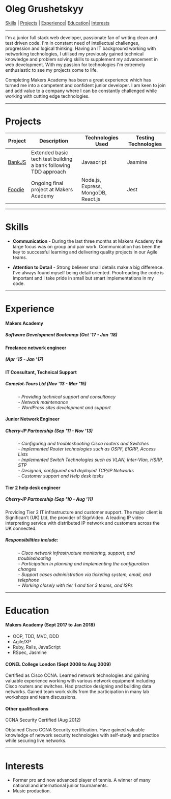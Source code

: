 # Oleg Grushetskyy
[Skills](#skills) | [Projects](#projects) | [Experience](#experience)| [Education](#education)|
 [Interests](#interests)
***
I'm a junior full stack web developer, passionate fan of writing clean and test driven code. I'm in constant need of intellectual challenges, progression and logical thinking. Having an IT background working with networking technologies, I utilised my previously gained technical knowledge and problem solving skills to supplement my
advancement in web development. With my passion for technologies I'm extremely enthusiastic to see my projects come to life.

Completing Makers Academy has been a great experience which has turned me into a competent and confident junior developer. I am keen to join and add value to a company where I can be constantly challenged while working with cutting edge technologies.

***
# Projects

Project | Description | Technologies Used | Testing Technologies  
---|---|---|---   
[BankJS](https://github.com/olegfkl/BankJS) | Extended basic tech test building a bank following TDD approach | Javascript | Jasmine
[Foodie](https://github.com/tabrza/foodie) | Ongoing final project at Makers Academy | Node.js, Express, MongoDB, React.js | Jest

***
# Skills

- **Communication** - During the last three months at Makers Academy the large focus was on group and pair work. Communication has been the key to successful learning and delivering quality projects in our Agile teams.

- **Attention to Detail** - Strong believer small details make a big difference. I've always found myself being detail oriented. Proofreading the code is important and I take pride in small but smart implementations in my code.

<!-- - **Fast and Adaptable learner** -  
- **Analytical thinker / Problem Solver** -


***
#### Another Skill
- Curious and passionate about code.
- Fast, independent learner
- Great collaborator

Descriptive paragraph of how capable you are at this skill and, if relevant, how it has developed.

- I achieved A during my work at B (job, or otherwise)
- I contributed to the growth of X while doing Y (job, or otherwise)
- I built this, made this, broke this, fixed this, etc.
- A link to some on-line evidence (blogs, videos, articles, etc.) -->


***
# Experience

#### Makers Academy    
##### Software Development Bootcamp  (Oct '17 - Jan '18)  

#### Freelance network engineer
##### (Apr '15 - Jan '17)   

#### IT Consultant, Technical Support
##### Camelot-Tours Ltd  (Nov '13 - Mar '15)                     
<dl>
  <dd><em>- Providing technical support and consultancy</em></dd>
  <dd><em>- Network maintenance</em></dd>
  <dd><em>- WordPress sites development and support</em></dd>
</dl>

#### Junior Network Engineer
##### Cherry-IP Partnership (Sep '11 - Nov '13)
<dl>
  <dd><em>- Configuring and troubleshooting Cisco routers and Switches</em></dd>
  <dd><em>- Implemented Router technologies such as OSPF, EIGRP, Access Lists</em></dd>
  <dd><em>- Implemented Switch Technologies such as VLAN, Inter-Vlan, HSRP, STP</em></dd>
  <dd><em>- Designed, configured and deployed TCP/IP Networks</em></dd>
  <dd><em>- Customer support and Help desk tasks</em></dd>
</dl>

#### Tier 2 help desk engineer
##### Cherry-IP Partnership (Sep '10 - Aug '11)

Providing Tier 2 IT infrastructure and customer support. The major client is Significan’t
(UK) Ltd, the provider of SignVideo. A leading IP video interpreting service with distributed
IP network and customers across the UK connected.


##### Responsibilities include:                     
<dl>
  <dd><em>- Cisco network infrastructure monitoring, support, and troubleshooting</em></dd>
  <dd><em>- Participation in planning and implementing the configuration changes</em></dd>
  <dd><em>- Support cases administration via ticketing system, email, and telephone</em></dd>
  <dd><em>- Working closely with tier 1 and tier 3 teams, and ISPs</em></dd>
</dl>

  ***
# Education

#### Makers Academy (Sept 2017 to Jan 2018)


- OOP, TDD, MVC, DDD
- Agile/XP
- Ruby, Rails, JavaScript
- RSpec, Jasmine

#### CONEL College London (Sept 2008 to Aug 2009)

Certified as Cisco CCNA. Learned network technologies and gaining valuable experience
working with various network equipment including Cisco routers and switches. Had
practice designing and building data networks. Gained team work
skills from the participation in many lab workshops and team discussions.

#### Other qualifications

CCNA Security Certified (Aug 2012)

Obtained Cisco CCNA Security certification. Have gained valuable knowledge of network
security technologies with self-study and practice while securing live networks.

***
# Interests
- Former pro and now advanced player of tennis. A winner of many national and
international junior tournaments.
- Music production.
